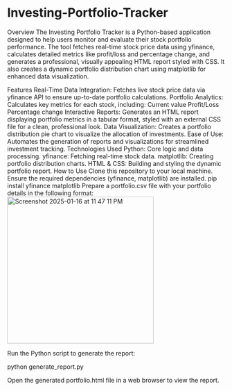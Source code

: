 # Investing-Portfolio-Tracker

Overview
The Investing Portfolio Tracker is a Python-based application designed to help users monitor and evaluate their stock portfolio performance. The tool fetches real-time stock price data using yfinance, calculates detailed metrics like profit/loss and percentage change, and generates a professional, visually appealing HTML report styled with CSS. It also creates a dynamic portfolio distribution chart using matplotlib for enhanced data visualization.

Features
Real-Time Data Integration: Fetches live stock price data via yfinance API to ensure up-to-date portfolio calculations.
Portfolio Analytics: Calculates key metrics for each stock, including:
Current value
Profit/Loss
Percentage change
Interactive Reports: Generates an HTML report displaying portfolio metrics in a tabular format, styled with an external CSS file for a clean, professional look.
Data Visualization: Creates a portfolio distribution pie chart to visualize the allocation of investments.
Ease of Use: Automates the generation of reports and visualizations for streamlined investment tracking.
Technologies Used
Python: Core logic and data processing.
yfinance: Fetching real-time stock data.
matplotlib: Creating portfolio distribution charts.
HTML & CSS: Building and styling the dynamic portfolio report.
How to Use
Clone this repository to your local machine.
Ensure the required dependencies (yfinance, matplotlib) are installed.
pip install yfinance matplotlib
Prepare a portfolio.csv file with your portfolio details in the following format:
<img width="338" alt="Screenshot 2025-01-16 at 11 47 11 PM" src="https://github.com/user-attachments/assets/74246811-e3c2-4e5b-9696-33be3d0dbb1a" />



Run the Python script to generate the report:

python generate_report.py

Open the generated portfolio.html file in a web browser to view the report.

